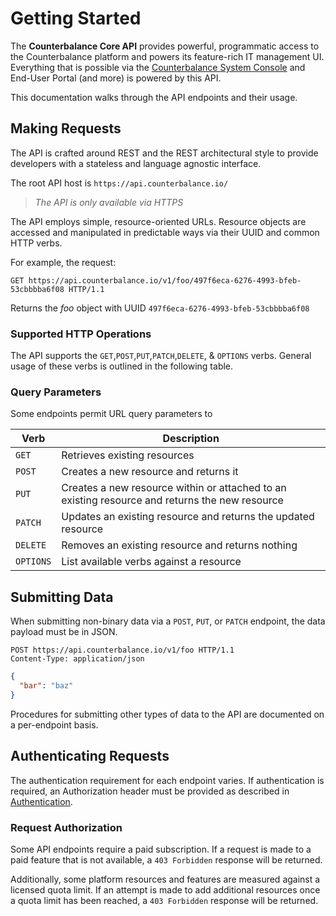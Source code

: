 # Getting Started
The **Counterbalance Core API** provides powerful, programmatic access to the Counterbalance platform and powers its feature-rich IT management UI. Everything that is possible via the [Counterbalance System Console](https://app.counterbalance.io) and End-User Portal (and more) is powered by this API. 

This documentation walks through the API endpoints and their usage.

## Making Requests
The API is crafted around REST and the REST architectural style to provide developers with a stateless and language ­agnostic interface.

The root API host is `https://api.counterbalance.io/`

<!-- theme: success -->
> _The API is only available via HTTPS_

The API employs simple, resource-oriented URLs. Resource objects are accessed and manipulated in predictable ways via their UUID and common HTTP verbs.

For example, the request:
```
GET https://api.counterbalance.io/v1/foo/497f6eca-6276-4993-bfeb-53cbbbba6f08 HTTP/1.1
```

Returns the _foo_ object with UUID `497f6eca-6276-4993-bfeb-53cbbbba6f08`

### Supported HTTP Operations
The API supports the `GET`,`POST`,`PUT`,`PATCH`,`DELETE`, & `OPTIONS` verbs. General usage of these verbs is outlined in the following table.

### Query Parameters
Some endpoints permit URL query parameters to

Verb | Description
-----|------------
`GET`     | Retrieves existing resources
`POST`    | Creates a new resource and returns it
`PUT`     | Creates a new resource within or attached to an existing resource and returns the new resource
`PATCH`   | Updates an existing resource and returns the updated resource
`DELETE`  | Removes an existing resource and returns nothing
`OPTIONS` | List available verbs against a resource

## Submitting Data
When submitting non-binary data via a `POST`, `PUT`, or `PATCH` endpoint, the data payload must be in JSON.
```
POST https://api.counterbalance.io/v1/foo HTTP/1.1
Content-Type: application/json
```
```json
{
  "bar": "baz"
}
```

Procedures for submitting other types of data to the API are documented on a per-endpoint basis. 

## Authenticating Requests
The authentication requirement for each endpoint varies. If authentication is required, an Authorization header must be provided as described in [Authentication](./Authentication.md).

### Request Authorization
Some API endpoints require a paid subscription. If a request is made to a paid feature that is not available, a `403 Forbidden` response will be returned. 

Additionally, some platform resources and features are measured against a licensed quota limit. If an attempt is made to add additional resources once a quota limit has been reached, a `403 Forbidden` response will be returned.

